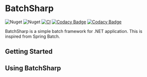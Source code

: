 # BatchSharp

![Nuget](https://img.shields.io/nuget/v/BatchSharp)
![Nuget](https://img.shields.io/nuget/dt/BatchSharp)
[![CI](https://github.com/kuju63/BatchSharp/actions/workflows/ci.yml/badge.svg)](https://github.com/kuju63/BatchSharp/actions/workflows/ci.yml)
[![Codacy Badge](https://app.codacy.com/project/badge/Grade/c0652607bd5a4dffafd2ffa954ac7d54)](https://app.codacy.com/gh/kuju63/BatchSharp/dashboard?utm_source=gh&utm_medium=referral&utm_content=&utm_campaign=Badge_grade)
[![Codacy Badge](https://app.codacy.com/project/badge/Coverage/c0652607bd5a4dffafd2ffa954ac7d54)](https://app.codacy.com/gh/kuju63/BatchSharp/dashboard?utm_source=gh&utm_medium=referral&utm_content=&utm_campaign=Badge_coverage)

BatchSharp is a simple batch framework for .NET application.
This is inspired from Spring Batch.

## Getting Started

## Using BatchSharp
